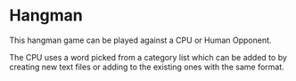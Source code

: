 # Hangman

This hangman game can be played against a CPU or Human Opponent.

The CPU uses a word picked from a category list which can be added to by creating new text files or adding to the existing ones with the same format.
